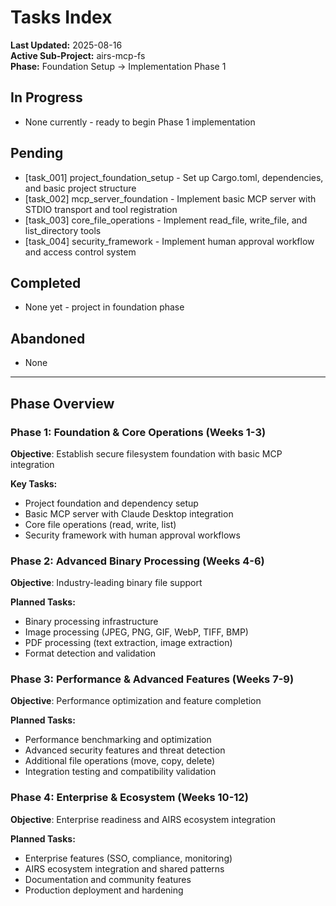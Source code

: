 # Tasks Index

**Last Updated:** 2025-08-16  
**Active Sub-Project:** airs-mcp-fs  
**Phase:** Foundation Setup → Implementation Phase 1

## In Progress
- None currently - ready to begin Phase 1 implementation

## Pending
- [task_001] project_foundation_setup - Set up Cargo.toml, dependencies, and basic project structure
- [task_002] mcp_server_foundation - Implement basic MCP server with STDIO transport and tool registration
- [task_003] core_file_operations - Implement read_file, write_file, and list_directory tools
- [task_004] security_framework - Implement human approval workflow and access control system

## Completed
- None yet - project in foundation phase

## Abandoned
- None

---

## Phase Overview

### Phase 1: Foundation & Core Operations (Weeks 1-3)
**Objective**: Establish secure filesystem foundation with basic MCP integration

**Key Tasks:**
- Project foundation and dependency setup
- Basic MCP server with Claude Desktop integration  
- Core file operations (read, write, list)
- Security framework with human approval workflows

### Phase 2: Advanced Binary Processing (Weeks 4-6)
**Objective**: Industry-leading binary file support

**Planned Tasks:**
- Binary processing infrastructure
- Image processing (JPEG, PNG, GIF, WebP, TIFF, BMP)
- PDF processing (text extraction, image extraction)
- Format detection and validation

### Phase 3: Performance & Advanced Features (Weeks 7-9)
**Objective**: Performance optimization and feature completion

**Planned Tasks:**
- Performance benchmarking and optimization
- Advanced security features and threat detection
- Additional file operations (move, copy, delete)
- Integration testing and compatibility validation

### Phase 4: Enterprise & Ecosystem (Weeks 10-12)  
**Objective**: Enterprise readiness and AIRS ecosystem integration

**Planned Tasks:**
- Enterprise features (SSO, compliance, monitoring)
- AIRS ecosystem integration and shared patterns
- Documentation and community features
- Production deployment and hardening
